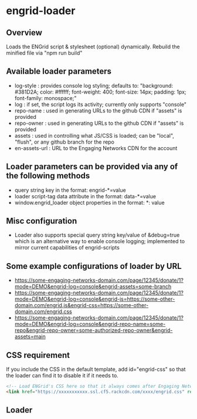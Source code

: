 # engrid-loader

## Overview

Loads the ENGrid script & stylesheet (optional) dynamically.  Rebuild the minified file via "npm run build"


## Available loader parameters

* log-style : provides console log styling; defaults to: "background: #381D2A; color: #ffffff; font-weight: 400; font-size: 14px; padding: 1px; font-family: monospace;"
* log : if set, the script logs its activity; currently only supports "console"
* repo-name : used in generating URLs to the github CDN if "assets" is provided
* repo-owner : used in generating URLs to the github CDN if "assets" is provided
* assets : used in controlling what JS/CSS is loaded; can be "local", "flush", or any github branch for the repo
* en-assets-url : URL to the Engaging Networks CDN for the account


## Loader parameters can be provided via any of the following methods
* query string key in the format: engrid-*=value
* loader script-tag data attribute in the format: data-*=value
* window.engrid_loader object properties in the format: *: value


## Misc configuration
* Loader also supports special query string key/value of &debug=true which is an alternative way to enable console logging; implemented to mirror current capabilities of engrid-scripts

  
## Some example configurations of loader by URL

* https://some-engaging-networks-domain.com/page/12345/donate/1?mode=DEMO&engrid-log=console&engrid-assets=some-branch
* https://some-engaging-networks-domain.com/page/12345/donate/1?mode=DEMO&engrid-log=console&engrid-js=https://some-other-domain.com/engrid.js&engrid-css=https://some-other-domain.com/engrid.css
* https://some-engaging-networks-domain.com/page/12345/donate/1?mode=DEMO&engrid-log=console&engrid-repo-name=some-repo&engrid-repo-owner=some-authorized-repo-owner&engrid-assets=main

## CSS requirement

If you include the CSS <link> in the default template, add id="engrid-css" so that the loader can find it to disable it if it needs to.

```html
<!-- Load ENGrid's CSS here so that it always comes after Engaging Networks CSS which gets injected into <head> -->
<link href="https://xxxxxxxxxxx.ssl.cf5.rackcdn.com/xxxx/engrid.css" rel="stylesheet" type="text/css" id="engrid-css">
```

## Loader <script> tag requirements

It is required that the <script> tag possess the engrid-loader-js data attribute
It is recommended that the <script> tag be provided with defaults in the form of data attributes: repo-owner, repo-name, en-assets-url. 

```html
<!-- Load ENGrid's Javascript -->
<script src="https://some-domain.com/path/to/loader.js" data-repo-owner="4site-interactive-studios" data-repo-name="engrid-xxxx" data-en-assets-url="https://xxxxxxxxxxx.ssl.cf5.rackcdn.com/xxxx/" data-engrid-loader-js></script>
```


## Authorized Domains
Note that there is an authorized_domains array that whitelists which domains can be set.  This is to prevent abuse by non-authorized persons passing along EN pages with malicious script loads.
